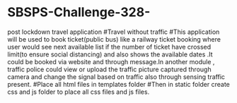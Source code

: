 # SBSPS-Challenge-328-
post lockdown travel application
#Travel without traffic
#This application will be used to book ticket(public bus) like a railway ticket booking where user would see next available list if the number of ticket have crossed limit(to ensure social distancing) and also shows the available dates .It could be booked via website and through message.In another module , traffic police could view or upload the traffic picture captured through camera and change the signal based on traffic also through sensing traffic present.
#Place all html files in templates folder
#Then in static folder create css and js folder to place all css files and js files.
